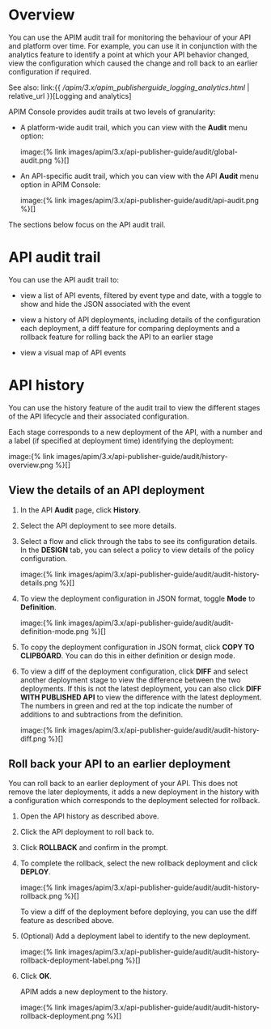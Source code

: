 # Overview

You can use the APIM audit trail for monitoring the behaviour of your
API and platform over time. For example, you can use it in conjunction
with the analytics feature to identify a point at which your API
behavior changed, view the configuration which caused the change and
roll back to an earlier configuration if required.

See also: link:{{
*/apim/3.x/apim\_publisherguide\_logging\_analytics.html* |
relative\_url }}\[Logging and analytics\]

APIM Console provides audit trails at two levels of granularity:

-   A platform-wide audit trail, which you can view with the **Audit**
    menu option:

    image:{% link
    images/apim/3.x/api-publisher-guide/audit/global-audit.png %}\[\]

-   An API-specific audit trail, which you can view with the API
    **Audit** menu option in APIM Console:

    image:{% link
    images/apim/3.x/api-publisher-guide/audit/api-audit.png %}\[\]

The sections below focus on the API audit trail.

# API audit trail

You can use the API audit trail to:

-   view a list of API events, filtered by event type and date, with a
    toggle to show and hide the JSON associated with the event

-   view a history of API deployments, including details of the
    configuration each deployment, a diff feature for comparing
    deployments and a rollback feature for rolling back the API to an
    earlier stage

-   view a visual map of API events

# API history

You can use the history feature of the audit trail to view the different
stages of the API lifecycle and their associated configuration.

Each stage corresponds to a new deployment of the API, with a number and
a label (if specified at deployment time) identifying the deployment:

image:{% link
images/apim/3.x/api-publisher-guide/audit/history-overview.png %}\[\]

## View the details of an API deployment

1.  In the API **Audit** page, click **History**.

2.  Select the API deployment to see more details.

3.  Select a flow and click through the tabs to see its configuration
    details. In the **DESIGN** tab, you can select a policy to view
    details of the policy configuration.

    image:{% link
    images/apim/3.x/api-publisher-guide/audit/audit-history-details.png
    %}\[\]

4.  To view the deployment configuration in JSON format, toggle **Mode**
    to **Definition**.

    image:{% link
    images/apim/3.x/api-publisher-guide/audit/audit-definition-mode.png
    %}\[\]

5.  To copy the deployment configuration in JSON format, click **COPY TO
    CLIPBOARD**. You can do this in either definition or design mode.

6.  To view a diff of the deployment configuration, click **DIFF** and
    select another deployment stage to view the difference between the
    two deployments. If this is not the latest deployment, you can also
    click **DIFF WITH PUBLISHED API** to view the difference with the
    latest deployment. The numbers in green and red at the top indicate
    the number of additions to and subtractions from the definition.

    image:{% link
    images/apim/3.x/api-publisher-guide/audit/audit-history-diff.png
    %}\[\]

## Roll back your API to an earlier deployment

You can roll back to an earlier deployment of your API. This does not
remove the later deployments, it adds a new deployment in the history
with a configuration which corresponds to the deployment selected for
rollback.

1.  Open the API history as described above.

2.  Click the API deployment to roll back to.

3.  Click **ROLLBACK** and confirm in the prompt.

4.  To complete the rollback, select the new rollback deployment and
    click **DEPLOY**.

    image:{% link
    images/apim/3.x/api-publisher-guide/audit/audit-history-rollback.png
    %}\[\]

    To view a diff of the deployment before deploying, you can use the
    diff feature as described above.

5.  (Optional) Add a deployment label to identify to the new deployment.

    image:{% link
    images/apim/3.x/api-publisher-guide/audit/audit-history-rollback-deployment-label.png
    %}\[\]

6.  Click **OK**.

    APIM adds a new deployment to the history.

    image:{% link
    images/apim/3.x/api-publisher-guide/audit/audit-history-rollback-deployment.png
    %}\[\]
